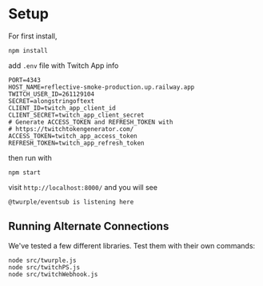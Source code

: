 # Setup

For first install,

```
npm install
```

add `.env` file with Twitch App info

```
PORT=4343
HOST_NAME=reflective-smoke-production.up.railway.app
TWITCH_USER_ID=261129104
SECRET=alongstringoftext
CLIENT_ID=twitch_app_client_id
CLIENT_SECRET=twitch_app_client_secret
# Generate ACCESS_TOKEN and REFRESH_TOKEN with
# https://twitchtokengenerator.com/
ACCESS_TOKEN=twitch_app_access_token
REFRESH_TOKEN=twitch_app_refresh_token
```

then run with

```
npm start
```

visit `http://localhost:8000/` and you will see

```
@twurple/eventsub is listening here
```

## Running Alternate Connections

We've tested a few different libraries. Test them with their own commands:

```
node src/twurple.js
node src/twitchPS.js
node src/twitchWebhook.js
```